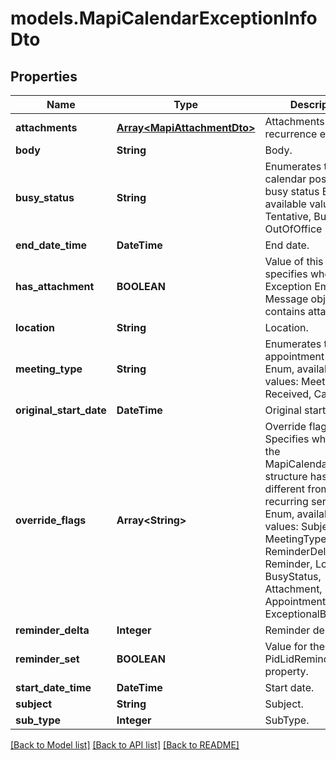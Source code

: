 # models.MapiCalendarExceptionInfoDto
## Properties
Name | Type | Description | Notes
------------ | ------------- | ------------- | -------------
**attachments** | [**Array&lt;MapiAttachmentDto&gt;**](MapiAttachmentDto.md) | Attachments in the recurrence exception.              | [optional] 
**body** | **String** | Body.              | [optional] 
**busy_status** | **String** | Enumerates the mapi calendar possible busy status Enum, available values: Free, Tentative, Busy, OutOfOffice | 
**end_date_time** | **DateTime** | End date.              | 
**has_attachment** | **BOOLEAN** | Value of this field specifies whether the Exception Embedded Message object contains attachments.              | 
**location** | **String** | Location.              | [optional] 
**meeting_type** | **String** | Enumerates the appointment state Enum, available values: Meeting, Received, Canceled | 
**original_start_date** | **DateTime** | Original start date.              | 
**override_flags** | **Array&lt;String&gt;** | Override flags.              Items: Specifies what data in the MapiCalendarOverride structure has a value different from the recurring series. Enum, available values: Subject, MeetingType, ReminderDelta, Reminder, Location, BusyStatus, Attachment, Subtype, AppointmentColor, ExceptionalBody | [optional] 
**reminder_delta** | **Integer** | Reminder delta.              | 
**reminder_set** | **BOOLEAN** | Value for the PidLidReminderSet property.              | 
**start_date_time** | **DateTime** | Start date.              | 
**subject** | **String** | Subject.              | [optional] 
**sub_type** | **Integer** | SubType.              | 



[[Back to Model list]](README.md#documentation-for-models) [[Back to API list]](README.md#documentation-for-api-endpoints) [[Back to README]](README.md)


